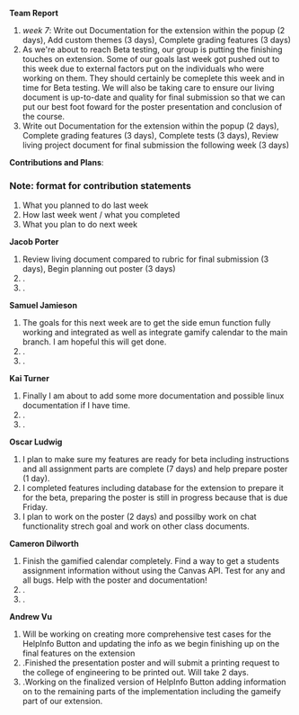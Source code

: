 **Team Report**
  1. *week 7*: Write out Documentation for the extension within the popup (2 days), Add custom themes (3 days), Complete grading features (3 days)
  2. As we're about to reach Beta testing, our group is putting the finishing touches on extension. Some of our goals last week got pushed out to this week due to external factors put on the individuals who were working on them. They should certainly be comeplete this week and in time for Beta testing. We will also be taking care to ensure our living document is up-to-date and quality for final submission so that we can put our best foot foward for the poster presentation and conclusion of the course.
  3. Write out Documentation for the extension within the popup (2 days), Complete grading features (3 days), Complete tests (3 days), Review living project document for final submission the following week (3 days)

**Contributions and Plans**:

### Note: format for contribution statements
1. What you planned to do last week
2. How last week went / what you completed
3. What you plan to do next week

  **Jacob Porter**
1. Review living document compared to rubric for final submission (3 days), Begin planning out poster (3 days)
2. .
3. .

  **Samuel Jamieson**

1. The goals for this next week are to get the side emun function fully working and integrated as well as integrate gamify calendar to the main branch. I am hopeful this will get done.
2. .
3. .


 **Kai Turner**
1. Finally I am about to add some more documentation and possible linux documentation if I have time.
2. .
3. .
  
  **Oscar Ludwig** 
1. I plan to make sure my features are ready for beta including instructions and all assignment parts are complete (7 days) and help prepare poster (1 day).
2. I completed features including database for the extension to prepare it for the beta, preparing the poster is still in progress because that is due Friday.
3. I plan to work on the poster (2 days) and possilby work on chat functionality strech goal and work on other class documents.

  **Cameron Dilworth**
1. Finish the gamified calendar completely. Find a way to get a students assignment information without using the Canvas API. Test for any and all bugs. Help with the poster and documentation!
2. .
3. .

  **Andrew Vu**
1. Will be working on creating more comprehensive test cases for the HelpInfo Button and updating the info as we begin finishing up on the final features on the extension 
2. .Finished the presentation poster and will submit a printing request to the college of engineering to be printed out. Will take 2 days. 
3. .Working on the finalized version of HelpInfo Button adding information on to the remaining parts of the implementation including the gameify part of our extension. 
